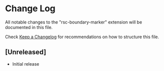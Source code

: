 # Change Log

All notable changes to the "rsc-boundary-marker" extension will be documented in this file.

Check [Keep a Changelog](http://keepachangelog.com/) for recommendations on how to structure this file.

## [Unreleased]

- Initial release